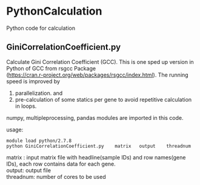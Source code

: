 # PythonCalculation  
Python code for calculation  

## GiniCorrelationCoefficient.py  
Calculate Gini Correlation Coefficient (GCC). This is one sped up version in Python of GCC from rsgcc Package  
(https://cran.r-project.org/web/packages/rsgcc/index.html). The running speed is improved by   
1) parallelization. and    
2) pre-calculation of some statics per gene to avoid repetitive calculation in loops.   

numpy, multipleprocessing, pandas modules are imported in this code.  

usage:  
```
module load python/2.7.8
python GiniCorrelationCoefficient.py    matrix   output    threadnum  
```
matrix :    input matrix file with headline(sample IDs) and row names(gene IDs), each row contains data for each gene.   
output:     output file  
threadnum:  number of cores to be used  

